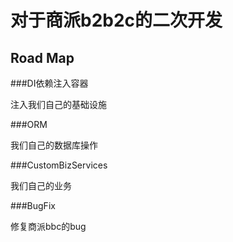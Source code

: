 # 对于商派b2b2c的二次开发

## Road Map

###DI依赖注入容器

注入我们自己的基础设施

###ORM

我们自己的数据库操作

###CustomBizServices

我们自己的业务

###BugFix

修复商派bbc的bug
